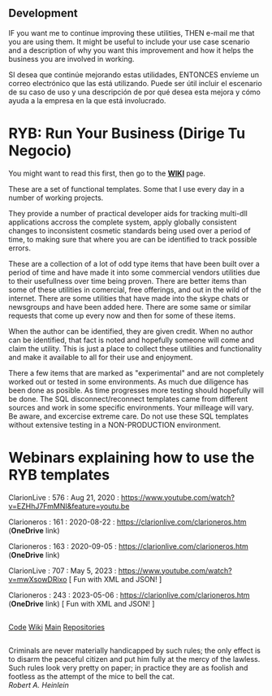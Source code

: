 ## Development
IF you want me to continue improving these utilities, THEN e-mail me that you are using them. 
 It might be useful to include your use case scenario and a description of why you want this improvement 
 and how it helps the business you are involved in working.

SI desea que continúe mejorando estas utilidades, ENTONCES envíeme un correo electrónico que las está utilizando. 
  Puede ser útil incluir el escenario de su caso de uso y una descripción de por qué desea esta mejora 
  y cómo ayuda a la empresa en la que está involucrado.

# RYB: Run Your Business (Dirige Tu Negocio)

You might want to read this first, then go to the [**WIKI**](https://github.com/RobertArtigas/RYB/wiki) page.

These are a set of functional templates. Some that I use every day in a number of working projects.

They provide a number of practical developer aids for tracking multi-dll applications accross the complete system, apply globally consistent changes to inconsistent cosmetic standards being used over a period of time, to making sure that where you are can be identified to track possible errors. 

These are a collection of a lot of odd type items that have been built over a period of time and have made it into some commercial vendors utilities due to their usefullness over time being proven. There are better items than some of these utilities in comercial, free offerings, and out in the wild of the internet. There are some utilities that have made into the skype chats or newsgroups and have been added here. There are some same or similar requests that come up every now and then for some of these items. 

When the author can be identified, they are given credit. When no author can be identified, that fact is noted and hopefully someone will come and claim the utility. This is just a place to collect these utilities and functionality and make it available to all for their use and enjoyment. 

There a few items that are marked as "experimental" and are not completely worked out or tested in some environments. As much due diligence has been done as posible. As time progresses more testing should hopefully will be done. The SQL disconnect/reconnect templates came from different sources and work in some specific environments. Your milleage will vary. Be aware, and excercise extreme care. Do not use these SQL templates without extensive testing in a NON-PRODUCTION environment.


# Webinars explaining how to use the RYB templates

ClarionLive : 576 : Aug 21, 2020 : https://www.youtube.com/watch?v=EZHhJ7FmMNI&feature=youtu.be

Clarioneros : 161 : 2020-08-22 : https://clarionlive.com/clarioneros.htm (**OneDrive** link)

Clarioneros : 163 : 2020-09-05 : https://clarionlive.com/clarioneros.htm (**OneDrive** link)

ClarionLive : 707 : May 5, 2023 : https://www.youtube.com/watch?v=mwXsowDRixo [ Fun with XML and JSON! ]

Clarioneros : 243 : 2023-05-06 : https://clarionlive.com/clarioneros.htm (**OneDrive** link) [ Fun with XML and JSON! ]

##

[Code](https://github.com/RobertArtigas/RYB) 
[Wiki](https://github.com/RobertArtigas/RYB/wiki) 
[Main](https://github.com/RobertArtigas) 
[Repositories](https://github.com/RobertArtigas?tab=repositories)

##
###

Criminals are never materially handicapped by such rules; the only effect is to disarm the peaceful citizen and put him fully at the mercy of the lawless. Such rules look very pretty on paper; in practice they are as foolish and footless as the attempt of the mice to bell the cat.<BR/>
_Robert A. Heinlein_
